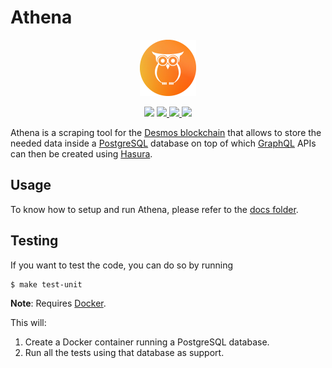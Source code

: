 # Athena

<p align="center" width="100%">
    <img height="90" src="./.github/logo.svg" />
</p>

<p align="center" width="100%">
    <img height="20" src="https://img.shields.io/github/license/desmos-labs/athena.svg" />
    <a href="https://codecov.io/gh/desmos-labs/athena">
      <img height="20" src="https://img.shields.io/codecov/c/github/desmos-labs/athena" />
    </a>
    <a href="https://github.com/desmos-labs/athena/actions">
      <img height="20" src="https://img.shields.io/github/actions/workflow/status/desmos-labs/athena/test.yml" />
    </a>
    <a href="https://goreportcard.com/report/github.com/desmos-labs/athena">
      <img height="20" src="https://goreportcard.com/badge/github.com/desmos-labs/athena" />
    </a>
</p>

Athena is a scraping tool for the [Desmos blockchain](https://github.com/desmos-labs/desmos) that allows to store the
needed data inside a [PostgreSQL](https://www.postgresql.org/) database on top of which [GraphQL](https://graphql.org/)
APIs can then be created using [Hasura](https://hasura.io/).

## Usage

To know how to setup and run Athena, please refer to the [docs folder](.docs).

## Testing

If you want to test the code, you can do so by running

```shell
$ make test-unit
```

**Note**: Requires [Docker](https://docker.com).

This will:

1. Create a Docker container running a PostgreSQL database.
2. Run all the tests using that database as support.
